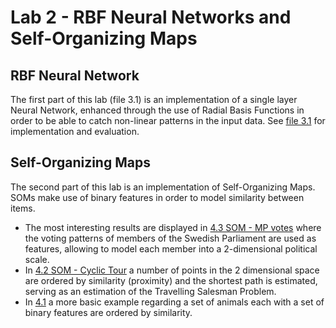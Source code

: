 # Lab 2 - RBF Neural Networks and Self-Organizing Maps

## RBF Neural Network
The first part of this lab (file 3.1) is an implementation of a single layer Neural Network, enhanced through the use of Radial Basis Functions in order to be able to catch non-linear patterns in the input data. See [file 3.1](https://github.com/philipclaesson/ANNDA/blob/master/lab2/3.1%20RBF.ipynb) for implementation and evaluation.


## Self-Organizing Maps
The second part of this lab is an implementation of Self-Organizing Maps. SOMs make use of binary features in order to model similarity between items.
* The most interesting results are displayed in [4.3 SOM - MP votes](https://github.com/philipclaesson/ANNDA/blob/master/lab2/4.3%20SOM%20-%20MP%20votes.ipynb) where the voting patterns of members of the Swedish Parliament are used as features, allowing to model each member into a 2-dimensional political scale.
* In [4.2 SOM - Cyclic Tour](https://github.com/philipclaesson/ANNDA/blob/master/lab2/4.2%20SOM%20-%20Cyclic%20Tour%20-%20final.ipynb) a number of points in the 2 dimensional space are ordered by similarity (proximity) and the shortest path is estimated, serving as an estimation of the Travelling Salesman Problem.
* In [4.1](https://github.com/philipclaesson/ANNDA/blob/master/lab2/4.1%20SOM.ipynb) a more basic example regarding a set of animals each with a set of binary features are ordered by similarity.